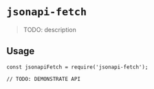 # `jsonapi-fetch`

> TODO: description

## Usage

```
const jsonapiFetch = require('jsonapi-fetch');

// TODO: DEMONSTRATE API
```
